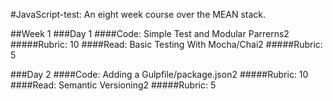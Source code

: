 #JavaScript-test: An eight week course over the MEAN stack.

##Week 1
###Day 1
####Code: Simple Test and Modular Parrerns2
#####Rubric: 10
####Read: Basic Testing With Mocha/Chai2
#####Rubric: 5

###Day 2
####Code: Adding a Gulpfile/package.json2
#####Rubric: 10
####Read: Semantic Versioning2
#####Rubric: 5
